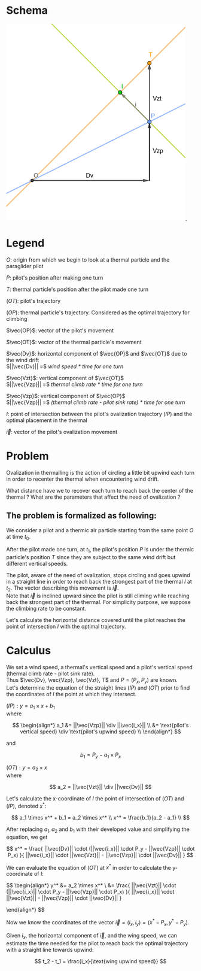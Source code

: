 # Schema

![schema](./assets/schema.png).

# Legend

$O$: origin from which we begin to look at a thermal particle and the paraglider pilot  

$P$: pilot's position after making one turn  

$T$: thermal particle's position after the pilot made one turn  

$(OT)$: pilot's trajectory  

$(OP)$: thermal particle's trajectory. Considered as the optimal trajectory for climbing  

$\vec{OP}$: vector of the pilot's movement  

$\vec{OT}$: vector of the thermal particle's movement

$\vec{Dv}$: horizontal component of $\vec{OP}$ and $\vec{OT}$ due to the wind drift  
$||\vec{Dv}|| =$ *wind speed * time for one turn*

$\vec{Vzt}$: vertical component of $\vec{OT}$  
$||\vec{Vzp}|| =$ *thermal climb rate * time for one turn*  

$\vec{Vzp}$: vertical component of $\vec{OP}$  
$||\vec{Vzp}|| =$ *(thermal climb rate - pilot sink rate) * time for one turn*  

$I$: point of intersection between the pilot's ovalization trajectory $(IP)$ and the optimal placement in the thermal  

$\vec{i}$: vector of the pilot's ovalization movement  

# Problem

Ovalization in thermalling is the action of circling a little bit upwind each turn in order to recenter the thermal when encountering wind drift.  

What distance have we to recover each turn to reach back the center of the thermal ? What are the parameters that affect the need of ovalization ?  

## The problem is formalized as following:

We consider a pilot and a thermic air particle starting from the same point $O$ at time $t_0$.  

After the pilot made one turn, at $t_1$, the pilot's position $P$ is under the thermic particle's position $T$ since they are subject to the same wind drift but different vertical speeds.  

The pilot, aware of the need of ovalization, stops circling and goes upwind in a straight line in order to reach back the strongest part of the thermal $I$ at $t_2$. The vector describing this movement is $\vec{i}$.  
Note that $\vec{i}$ is inclined upward since the pilot is still climing while reaching back the strongest part of the thermal. For simplicity purpose, we suppose the climbing rate to be constant.  

Let's calculate the horizontal distance covered until the pilot reaches the point of intersection $I$ with the optimal trajectory.

# Calculus

We set a wind speed, a thermal's vertical speed and a pilot's vertical speed (thermal climb rate - pilot sink rate).  
Thus $\vec{Dv}, \vec{Vzp}, \vec{Vzt}, T$ and $P = (P_x, P_y)$ are known.  
Let's determine the equation of the straight lines $(IP)$ and $(OT)$ prior to find the coordinates of $I$ the point at which they intersect.  

$(IP) : y = a_1 \times x + b_1$  
where  

$$
\begin{align*}
    a_1 &= ||\vec{Vzp}|| \div ||\vec{i_x}|| \\
        &= \text{pilot's vertical speed} \div \text{pilot's upwind speed} \\
\end{align*}
$$

and

$$
    b_1 = P_y - a_1 \times P_x
$$


$(OT) : y = a_2 \times x$  
where

$$
    a_2 = ||\vec{Vzt}|| \div ||\vec{Dv}||
$$

Let's calculate the x-coordinate of $I$ the point of intersection of $(OT)$ and $(IP)$, denoted $x^*$:  

$$
    a_1 \times x^* + b_1 = a_2 \times x^* \\
    x^* = \frac{b_1}{a_2 - a_1} \\
$$

After replacing $a_1, a_2$ and $b_1$ with their developed value and simplifying the equation, we get

$$
    x^* = \frac{
        ||\vec{Dv}|| \cdot (||\vec{i_x}|| \cdot P_y - ||\vec{Vzp}|| \cdot P_x)
        }{
            ||\vec{i_x}|| \cdot ||\vec{Vzt}|| - ||\vec{Vzp}|| \cdot ||\vec{Dv}||
        }
$$

We can evaluate the equation of $(OT)$ at $x^*$ in order to calculate the y-coordinate of $I$:

$$
\begin{align*}
    y^* &= a_2 \times x^* \\
        &= \frac{
        ||\vec{Vzt}|| \cdot (||\vec{i_x}|| \cdot P_y - ||\vec{Vzp}|| \cdot P_x)
        }{
            ||\vec{i_x}|| \cdot ||\vec{Vzt}|| - ||\vec{Vzp}|| \cdot ||\vec{Dv}||
        } 

\end{align*}
$$

Now we know the coordinates of the vector $\vec{i} = (i_x, i_y) = (x^* - P_x, y^* - P_y)$.  

Given $i_x$, the horizontal component of $\vec{i}$, and the wing speed, we can estimate the time needed for the pilot to reach back the optimal trajectory with a straight line towards upwind:  

$$
    t_2 - t_1 = \frac{i_x}{\text{wing upwind speed}}
$$